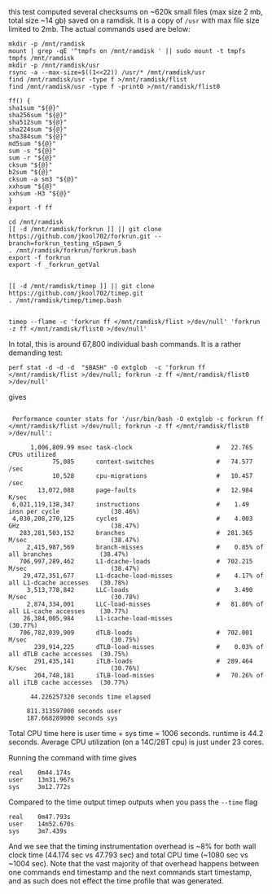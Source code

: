 this test computed several checksums on ~620k small files (max size 2 mb, total size ~14 gb) saved on a ramdisk. It is a copy of `/usr` with max file size limited to 2mb. The actual commands used are below:


```
mkdir -p /mnt/ramdisk
mount | grep -qE '^tmpfs on /mnt/ramdisk ' || sudo mount -t tmpfs tmpfs /mnt/ramdisk 
mkdir -p /mnt/ramdisk/usr
rsync -a --max-size=$((1<<22)) /usr/* /mnt/ramdisk/usr
find /mnt/ramdisk/usr -type f >/mnt/ramdisk/flist
find /mnt/ramdisk/usr -type f -print0 >/mnt/ramdisk/flist0

ff() {
sha1sum "${@}"
sha256sum "${@}"
sha512sum "${@}"
sha224sum "${@}"
sha384sum "${@}"
md5sum "${@}"
sum -s "${@}"
sum -r "${@}"
cksum "${@}"
b2sum "${@}"
cksum -a sm3 "${@}"
xxhsum "${@}"
xxhsum -H3 "${@}"
}
export -f ff

cd /mnt/ramdisk
[[ -d /mnt/ramdisk/forkrun ]] || git clone https://github.com/jkool702/forkrun.git --branch=forkrun_testing_nSpawn_5
. /mnt/ramdisk/forkrun/forkrun.bash
export -f forkrun
export -f _forkrun_getVal


[[ -d /mnt/ramdisk/timep ]] || git clone https://github.com/jkool702/timep.git
. /mnt/ramdisk/timep/timep.bash


timep --flame -c 'forkrun ff </mnt/ramdisk/flist >/dev/null' 'forkrun -z ff </mnt/ramdisk/flist0 >/dev/null'
```

In total, this is around 67,800 individual bash commands. It is a rather demanding test:

```
perf stat -d -d -d  "$BASH" -O extglob  -c 'forkrun ff </mnt/ramdisk/flist >/dev/null; forkrun -z ff </mnt/ramdisk/flist0 >/dev/null'
```

gives

```

 Performance counter stats for '/usr/bin/bash -O extglob -c forkrun ff </mnt/ramdisk/flist >/dev/null; forkrun -z ff </mnt/ramdisk/flist0 >/dev/null':

      1,006,809.99 msec task-clock                       #   22.765 CPUs utilized             
            75,085      context-switches                 #   74.577 /sec                      
            10,528      cpu-migrations                   #   10.457 /sec                      
        13,072,088      page-faults                      #   12.984 K/sec                     
 6,021,119,138,347      instructions                     #    1.49  insn per cycle              (38.46%)
 4,030,208,270,125      cycles                           #    4.003 GHz                         (38.47%)
   283,281,503,152      branches                         #  281.365 M/sec                       (38.47%)
     2,415,987,569      branch-misses                    #    0.85% of all branches             (38.47%)
   706,997,289,462      L1-dcache-loads                  #  702.215 M/sec                       (38.47%)
    29,472,351,677      L1-dcache-load-misses            #    4.17% of all L1-dcache accesses   (30.78%)
     3,513,778,842      LLC-loads                        #    3.490 M/sec                       (30.78%)
     2,874,334,001      LLC-load-misses                  #   81.80% of all LL-cache accesses    (30.77%)
    26,384,005,984      L1-icache-load-misses                                                   (30.77%)
   706,782,039,909      dTLB-loads                       #  702.001 M/sec                       (30.75%)
       239,914,225      dTLB-load-misses                 #    0.03% of all dTLB cache accesses  (30.75%)
       291,435,141      iTLB-loads                       #  289.464 K/sec                       (30.76%)
       204,748,181      iTLB-load-misses                 #   70.26% of all iTLB cache accesses  (30.77%)

      44.226257320 seconds time elapsed

     811.313597000 seconds user
     187.668289000 seconds sys

```

Total CPU time here is user time + sys time = 1006 seconds. runtime is 44.2 seconds. Average CPU utilization (on a 14C/28T cpu) is just under 23 cores.

Running the command with time gives

```
real    0m44.174s
user    13m31.967s
sys     3m12.772s
```

Compared to the time output timep outputs when you pass the `--time` flag

```
real    0m47.793s
user    14m52.670s
sys     3m7.439s
```

And we see that the timing instrumentation overhead is ~8% for both wall clock time (44.174 sec vs 47.793 sec) and total CPU time (~1080 sec vs ~1004 sec). Note that the vast majority of that overhead happens between one commands end timestamp and the next commands start timestamp, and as such does not effect the time profile that was generated.


